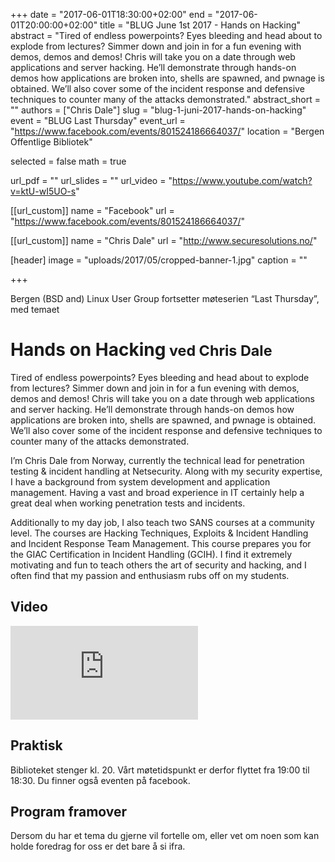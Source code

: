 +++
date = "2017-06-01T18:30:00+02:00"
end = "2017-06-01T20:00:00+02:00"
title = "BLUG June 1st 2017 - Hands on Hacking"
abstract = "Tired of endless powerpoints? Eyes bleeding and head about to explode from lectures? Simmer down and join in for a fun evening with demos, demos and demos! Chris will take you on a date through web applications and server hacking. He’ll demonstrate through hands-on demos how applications are broken into, shells are spawned, and pwnage is obtained. We’ll also cover some of the incident response and defensive techniques to counter many of the attacks demonstrated."
abstract_short = ""
authors = ["Chris Dale"]
slug = "blug-1-juni-2017-hands-on-hacking"
event = "BLUG Last Thursday"
event_url = "https://www.facebook.com/events/801524186664037/"
location = "Bergen Offentlige Bibliotek"

selected = false
math = true

url_pdf = ""
url_slides = ""
url_video = "https://www.youtube.com/watch?v=ktU-wI5UO-s"


[[url_custom]]
name = "Facebook"
url = "https://www.facebook.com/events/801524186664037/"


[[url_custom]]
name = "Chris Dale"
url = "http://www.securesolutions.no/"

[header]
image = "uploads/2017/05/cropped-banner-1.jpg"
caption = ""

+++

Bergen (BSD and) Linux User Group fortsetter møteserien “Last Thursday”,
med temaet
<h1>Hands on Hacking<small>
ved Chris Dale
</small></h1>
Tired of endless powerpoints? Eyes bleeding and head about to explode from lectures? Simmer down and join in for a fun evening with demos, demos and demos! Chris will take you on a date through web applications and server hacking. He’ll demonstrate through hands-on demos how applications are broken into, shells are spawned, and pwnage is obtained. We’ll also cover some of the incident response and defensive techniques to counter many of the attacks demonstrated.

I’m Chris Dale from Norway, currently the technical lead for penetration testing & incident handling at Netsecurity. Along with my security expertise, I have a background from system development and application management. Having a vast and broad experience in IT certainly help a great deal when working penetration tests and incidents.

Additionally to my day job, I also teach two SANS courses at a community level. The courses are Hacking Techniques, Exploits & Incident Handling and Incident Response Team Management. This course prepares you for the GIAC Certification in Incident Handling (GCIH). I find it extremely motivating and fun to teach others the art of security and hacking, and I often find that my passion and enthusiasm rubs off on my students.

## Video

<div class="video"><iframe src="https://www.youtube.com/embed/ktU-wI5UO-s" frameborder="0" allowfullscreen></iframe></div>

## Praktisk

Biblioteket stenger kl. 20. Vårt møtetidspunkt er derfor flyttet fra 19:00 til 18:30. Du finner også eventen på facebook.
## Program framover

Dersom du har et tema du gjerne vil fortelle om, eller vet om noen som kan holde foredrag for oss er det bare å si ifra.
